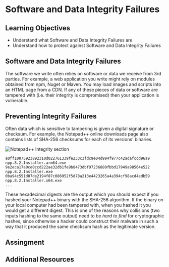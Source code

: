 # Software and Data Integrity Failures

## Learning Objectives

* Understand what Software and Data Integrity Failures are
* Understand how to protect against Software and Data Integrity Failures

## Software and Data Integrity Failures

The software we write often relies on software or data we receive from 3rd parties. For example, a web application you write might rely on modules obtained from npm, Nuget or Maven. You may load images and scripts into an HTML page from a CDN. If any of these pieces of data or software are tampered with (i.e. their integrity is compromised) then your application is vulnerable.

## Preventing Integrity Failures

Often data which is sensitive to tampering is given a digital signature or checksum. For example, the Notepad++ online downloads page also contains lists of SHA-256 checksums for each of its versions' binaries.

![Notepad++ Integrity section](https://user-images.githubusercontent.com/44523714/148798166-b26c7f9b-4a70-4dbb-875d-c252e77546db.png)

```
a0ff10075923892310d022761339fe233c3fdc9e04d994f977c42adafccd96a9  npp.8.2.Installer.arm64.exe
9e2eca17a0ce0ccd222ae32db1fe9b8473dbf97236880fbbd17949a98564e522  npp.8.2.Installer.exe
0ba94c551d07de2194f87c086952f5d78a213e4423265a4a394cf98acd4edb59  npp.8.2.Installer.x64.exe
...
```

These hexadecimal digests are the output which you should expect if you hashed your Notepad++ binary with the SHA-256 algorithm. If the binary on your local computer had been tampered with, when you hashed it you would get a different digest. This is one of the reasons why collisions (two inputs hashing to the same output) need to be *hard to find* for cryptographic hashes, since otherwise a hacker could construct their malware in such a way that it produced the same checksum hash as the legitimate version.

## Assingment

## Additional Resources

